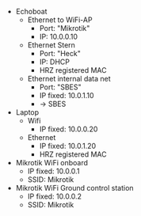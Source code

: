 - Echoboat
    - Ethernet to WiFi-AP
        - Port: "Mikrotik"
        - IP: 10.0.0.10
    - Ethernet Stern
        - Port: "Heck"
        - IP: DHCP
        - HRZ registered MAC
    - Ethernet internal data net
        - Port: "SBES"
        - IP fixed: 10.0.1.10
        - -> SBES
- Laptop
    - Wifi
        - IP fixed: 10.0.0.20
    - Ethernet
        - IP fixed: 10.0.1.20
        - HRZ registered MAC
- Mikrotik WiFi onboard
    - IP fixed: 10.0.0.1
    - SSID: Mikrotik
- Mikrotik WiFi Ground control station
    - IP fixed: 10.0.0.2
    - SSID: Mikrotik